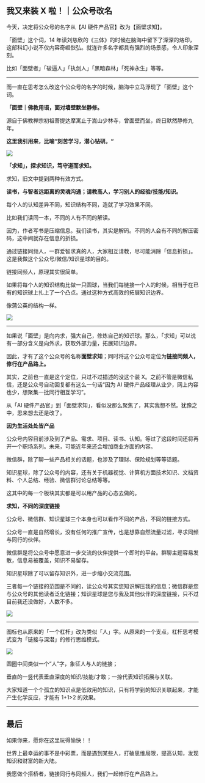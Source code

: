 ## 我又来装 X 啦！｜公众号改名

今天，决定将公众号的名字从【AI 硬件产品官】改为【面壁求知】。

「面壁」这个词，14 年读刘慈欣的《三体》的时候在脑海中留下了深深的烙印，这部科幻小说不仅内容奇崛恢弘。就连许多名字都具有强烈的场景感，令人印象深刻。

比如「面壁者」「破逼人」「执剑人」「黑暗森林」「死神永生」等等。

---

而一直在思考怎么改这个公众号的名字的时候，脑海中立马浮现了「面壁」这个词。

**「面壁｜佛教用语，面对墙壁默坐静修。**

源自于佛教禅宗初祖菩提达摩寓止于嵩山少林寺，曾面壁而坐，终日默然静修九年。

**这里我引用来，比喻“刻苦学习，潜心钻研。“**

![](../图片/文章配图/t013c8c70bb5bf8350c.jpg)

**「求知」，探求知识，笃守道而求知。**

求知，旧文中提到两种有效方式。

**读书，与智者远距离的灵魂沟通；请教高人，学习别人的经验/技能/知识。**

每个人的认知差异不同，知识结构不同，造就了学习效果不同。

比如我们读同一本，不同的人有不同的解读。

因为，作者写书是压缩信息。我们读书，其实是解码。不同的人会有不同的解压密码，这中间就存在信息的折损。

通过链接同频人，一群爱智求真的人，大家相互请教，尽可能消除「信息折损」。这是我做这个公众号/微信/知识星球的目的。

链接同频人，原理其实很简单。

如果将每个人的知识结构比做一只圆球，当我们每链接一个人的时候，相当于在已有的知识球上扎上了一个凸点。通过这种方式高效的拓展知识边界。

像蒲公英的结构一样。

![](../图片/文章配图/pixel-visuals-patrick-humm-X6mSKOgx58I-unsplash.jpg)

---

如果说「面壁」是向内求，强大自己，修炼自己的知识球。那么，「求知」可以说有一部分含义是向外求，获取外部力量，拓展知识边界。

因此，才有了这个公众号的名称**面壁求知**；同时将这个公众号定位为**链接同频人，修行在产品路上。**

其实，之前也一直是这个定位，只过不过描述的没这个装 X。之前不管是微信私信，还是公众号自动回复都有这么一句话“因为 AI 硬件产品经理从业少，网上内容也少，想聚集一批同行相互学习”。

从「AI 硬件产品官」到「面壁求知」，看似没那么聚焦了，其实我想不然。犹豫之中，思来想去还是改了。

**因为生活处处皆产品**

公众号内容目前涉及到了产品、需求、项目、读书、认知。等过了这段时间还将再开一个职场系列。未来，可能近年来还会增加商业方面的内容。

微信群，除了聊一些产品相关的话题，也涉及了理财、保险规划等等话题。

知识星球，除了公众号的内容，还有关于机器视觉、计算机方面技术知识、文档资料、个人总结、经验、微信群讨论总结等等。

这其中的每一个板块其实都是可以用产品的心态去做的。

**求知，不同的深度链接**

公众号、微信群、知识星球三个本身也可以看作不同的产品，不同的链接方式。

公众号一直是自然增长，没有任何的推广宣传，也是想靠自然流量过滤，寻求同频与同行的伙伴。

微信群是将公众号中愿意进一步交流的伙伴提供一个即时的平台。群聊主题容易发散，信息易被覆盖，知识不易留存。

知识星球除了可以留存知识外，进一步缩小交流范围。

三者每一个链接的范围是不同的，读公众号其实您知识解压我的信息；微信群是您与公众号的其他读者泛化链接；知识星球是您与我及其他伙伴的深度链接，只不过目前我还没做好，人数不多。

![](../图片/公众号推广图/文章配图.png)

---

图标也从原来的「一个杠杆」改为类似「人」字。从原来的一个支点，杠杆思考模式变为「链接与深潜」的修行思维模式。

![](../图片/公众号推广图/LOGO%203.png)

圆圈中间类似一个“人”字，象征人与人的链接；

垂直的一竖代表垂直深度的知识/技能/才敢；一捺代表知识拓展与关联。

大家知道一个个孤立的知识点是低效用的知识，只有将学到的知识关联起来，才能产生化学反应，才能有 1+1>2 的效果。

---

## 最后

如果你来，愿你在这里玩得愉快！！

世界上最幸运的事不是中彩票，而是遇到某些人，打破思维局限，提高认知，发现知识和财富的新大陆。

我愿做个搭桥者，链接同行与同频人，我们一起修行在产品路上。